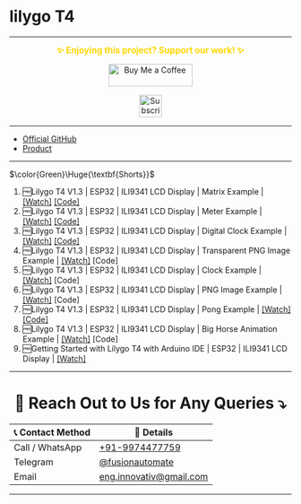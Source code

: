 # lilygo T4
 
---
<p align="center">
  <span style="font-size: 1.1em; color: #FFD700; font-weight: bold;">✨ Enjoying this project? Support our work! ✨</span>
</p>

<p align="center" style="margin: 15px 0;">
  <a href="https://buymeacoffee.com/pylin" target="_blank">
    <img src="https://cdn.buymeacoffee.com/buttons/v2/default-yellow.png" alt="Buy Me a Coffee" style="height: 40px; width: 150px;">
  </a>
</p>

<p align="center" style="margin: 15px 0;">
  <a href="https://www.youtube.com/channel/UCKKhdFV0q8CV5vWUDfiDfTw" target="_blank">
    <img src="https://img.shields.io/badge/SUBSCRIBE%20ON%20YOUTUBE-FF0000?style=for-the-badge&logo=youtube&logoColor=white" alt="Subscribe on YouTube" style="height: 40px;">
  </a>
</p>

---

- [Official GitHub](https://github.com/Xinyuan-LilyGO/LilyGo_Txx)
- [Product](https://lilygo.cc/products/t4)

---


$\color{Green}\Huge{\textbf{Shorts}}$

1. 🆓Lilygo T4 V1.3 | ESP32 | ILI9341 LCD Display | Matrix Example | [[Watch]](https://youtube.com/shorts/YkZ6XPDaCRc) [[Code]](https://github.com/Bodmer/TFT_eSPI/tree/master/examples/320%20x%20240/TFT_Matrix)
2. 🆓Lilygo T4 V1.3 | ESP32 | ILI9341 LCD Display | Meter Example | [[Watch]](https://youtube.com/shorts/2neJEoHRGWg) [[Code]](https://github.com/Bodmer/TFT_eSPI/tree/master/examples/320%20x%20240/TFT_Meters)
3. 🆓Lilygo T4 V1.3 | ESP32 | ILI9341 LCD Display | Digital Clock Example | [[Watch]](https://youtube.com/shorts/iNH4hv9E-Fg) [[Code]](https://github.com/Bodmer/TFT_eSPI/tree/master/examples/320%20x%20240/TFT_Clock_Digital)
4. 🆓Lilygo T4 V1.3 | ESP32 | ILI9341 LCD Display | Transparent PNG Image Example | [[Watch]](https://youtube.com/shorts/cJ0WzdJegfU) [Code]
5. 🆓Lilygo T4 V1.3 | ESP32 | ILI9341 LCD Display | Clock Example | [[Watch]](https://youtube.com/shorts/F-VTTsKTwOs) [Code]
6. 🆓Lilygo T4 V1.3 | ESP32 | ILI9341 LCD Display | PNG Image Example | [[Watch]](https://youtube.com/shorts/nGOEw8UFb-g) [Code]
7. 🆓Lilygo T4 V1.3 | ESP32 | ILI9341 LCD Display | Pong Example | [[Watch]](https://youtube.com/shorts/H7xo81WNmBo) [[Code]](https://github.com/Bodmer/TFT_eSPI/tree/master/examples/320%20x%20240/TFT_Pong)
8. 🆓Lilygo T4 V1.3 | ESP32 | ILI9341 LCD Display | Big Horse Animation Example | [[Watch]](https://youtube.com/shorts/pDXAN_tnar0) [Code]
9. 🆓Getting Started with Lilygo T4 with Arduino IDE | ESP32 | ILI9341 LCD Display | [[Watch]](https://youtu.be/tnXAzyWMMu8)

---

<h1 align="center">📢 Reach Out to Us for Any Queries ⤵️</h1>

<table align="center">
  <thead>
    <tr>
      <th>📞 Contact Method</th>
      <th>🔗 Details</th>
    </tr>
  </thead>
  <tbody>
    <tr>
      <td>Call / WhatsApp</td>
      <td><a href="https://wa.me/919974477759">+91-9974477759</a></td>
    </tr>
    <tr>
      <td>Telegram</td>
      <td><a href="https://t.me/fusionautomate">@fusionautomate</a></td>
    </tr>
    <tr>
      <td>Email</td>
      <td><a href="mailto:eng.innovativ@gmail.com">eng.innovativ@gmail.com</a></td>
    </tr>
  </tbody>
</table>

---
